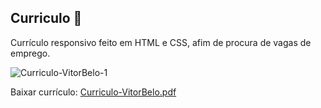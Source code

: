 ## Curriculo 🧷

Currículo responsivo feito em HTML e CSS, afim de procura de vagas de emprego.

![Curriculo-VitorBelo-1](https://user-images.githubusercontent.com/47865001/160079538-784c78de-13a2-4c5d-be85-7cb0e4f3447f.jpg)

Baixar currículo:
[Curriculo-VitorBelo.pdf](https://github.com/vitorbelo/Curriculo/files/8348554/Curriculo-VitorBelo.pdf)
